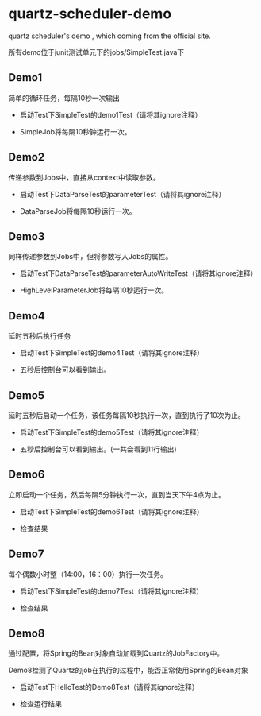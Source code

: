 # quartz-scheduler-demo
quartz scheduler's demo , which coming from the official site.

所有demo位于junit测试单元下的jobs/SimpleTest.java下

## Demo1

简单的循环任务，每隔10秒一次输出

*  启动Test下SimpleTest的demo1Test（请将其ignore注释）

*  SimpleJob将每隔10秒钟运行一次。

## Demo2

传递参数到Jobs中，直接从context中读取参数。

* 启动Test下DataParseTest的parameterTest（请将其ignore注释）

* DataParseJob将每隔10秒运行一次。

## Demo3

同样传递参数到Jobs中，但将参数写入Jobs的属性。

* 启动Test下DataParseTest的parameterAutoWriteTest（请将其ignore注释）

* HighLevelParameterJob将每隔10秒运行一次。

## Demo4

延时五秒后执行任务

* 启动Test下SimpleTest的demo4Test（请将其ignore注释）

* 五秒后控制台可以看到输出。

## Demo5

延时五秒后启动一个任务，该任务每隔10秒执行一次，直到执行了10次为止。

* 启动Test下SimpleTest的demo5Test（请将其ignore注释）

* 五秒后控制台可以看到输出。(一共会看到11行输出)

## Demo6

立即启动一个任务，然后每隔5分钟执行一次，直到当天下午4点为止。

* 启动Test下SimpleTest的demo6Test（请将其ignore注释）

* 检查结果

## Demo7

每个偶数小时整（14:00，16：00）执行一次任务。

* 启动Test下SimpleTest的demo7Test（请将其ignore注释）

* 检查结果

## Demo8

通过配置，将Spring的Bean对象自动加载到Quartz的JobFactory中。

Demo8检测了Quartz的job在执行的过程中，能否正常使用Spring的Bean对象

* 启动Test下HelloTest的Demo8Test（请将其ignore注释）

* 检查运行结果
